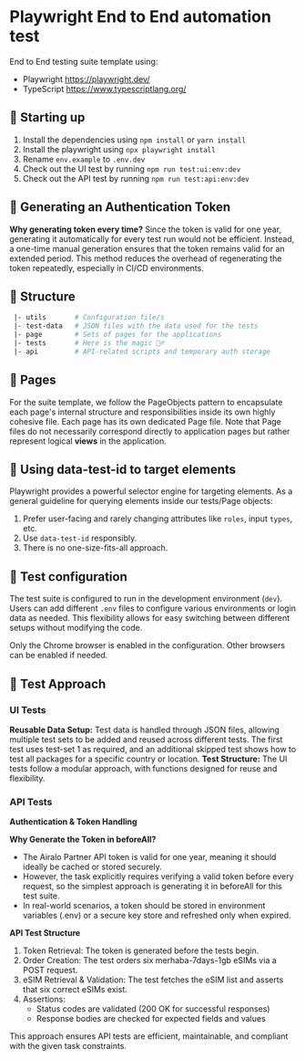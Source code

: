 # Playwright End to End automation test

End to End testing suite template using:

- Playwright https://playwright.dev/
- TypeScript https://www.typescriptlang.org/

## 🤖 Starting up

1. Install the dependencies using `npm install` or `yarn install`
2. Install the playwright using `npx playwright install`
3. Rename `env.example` to `.env.dev`
4. Check out the UI test by running `npm run test:ui:env:dev`
5. Check out the API test by running `npm run test:api:env:dev`

## 🔑 Generating an Authentication Token

**Why generating token every time?**
Since the token is valid for one year, generating it automatically for every test run would not be efficient. Instead, a one-time manual generation ensures that the token remains valid for an extended period. This method reduces the overhead of regenerating the token repeatedly, especially in CI/CD environments.

## 📁 Structure

```sh
 |- utils       # Configuration file/s
 |- test-data   # JSON files with the data used for the tests
 |- page        # Sets of pages for the applications
 |- tests       # Here is the magic 🧙‍♂️
 |- api         # API-related scripts and temporary auth storage
```

## 📜 Pages

For the suite template, we follow the PageObjects pattern to encapsulate each page's internal structure and responsibilities inside its own highly cohesive file.
Each page has its own dedicated Page file. Note that Page files do not necessarily correspond directly to application pages but rather represent logical **views** in the application.

## 🔬 Using data-test-id to target elements

Playwright provides a powerful selector engine for targeting elements. As a general guideline for querying elements inside our tests/Page objects:

1. Prefer user-facing and rarely changing attributes like `roles`, input `types`, etc.
2. Use `data-test-id` responsibly.
3. There is no one-size-fits-all approach.

## 👔 Test configuration

The test suite is configured to run in the development environment (`dev`). Users can add different `.env` files to configure various environments or login data as needed.
This flexibility allows for easy switching between different setups without modifying the code.

Only the Chrome browser is enabled in the configuration. Other browsers can be enabled if needed.

## 🧩 Test Approach

### UI Tests

**Reusable Data Setup:** Test data is handled through JSON files, allowing multiple test sets to be added and reused across different tests. The first test uses test-set 1 as required, and an additional skipped test shows how to test all packages for a specific country or location.
**Test Structure:** The UI tests follow a modular approach, with functions designed for reuse and flexibility.

### API Tests

**Authentication & Token Handling**

**Why Generate the Token in beforeAll?**

- The Airalo Partner API token is valid for one year, meaning it should ideally be cached or stored securely.
- However, the task explicitly requires verifying a valid token before every request, so the simplest approach is generating it in beforeAll for this test suite.
- In real-world scenarios, a token should be stored in environment variables (.env) or a secure key store and refreshed only when expired.

**API Test Structure**

1. Token Retrieval: The token is generated before the tests begin.
2. Order Creation: The test orders six merhaba-7days-1gb eSIMs via a POST request.
3. eSIM Retrieval & Validation: The test fetches the eSIM list and asserts that six correct eSIMs exist.
4. Assertions:
   - Status codes are validated (200 OK for successful responses)
   - Response bodies are checked for expected fields and values

This approach ensures API tests are efficient, maintainable, and compliant with the given task constraints.
